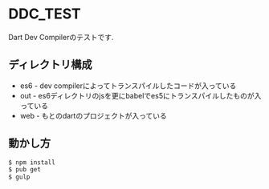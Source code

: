 DDC_TEST
======

Dart Dev Compilerのテストです.


## ディレクトリ構成

* es6 - dev compilerによってトランスパイルしたコードが入っている
* out - es6ディレクトリのjsを更にbabelでes5にトランスパイルしたものが入っている
* web - もとのdartのプロジェクトが入っている

## 動かし方

```zsh
$ npm install
$ pub get
$ gulp
```
